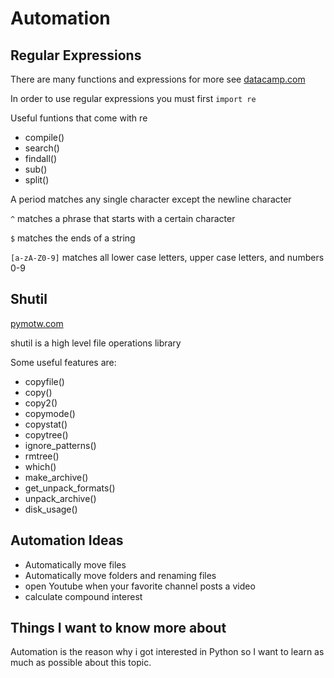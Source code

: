 # Automation

## Regular Expressions 

There are many functions and expressions for more see [datacamp.com](https://www.datacamp.com/tutorial/python-regular-expression-tutorial)

In order to use regular expressions you must first `import re`

Useful funtions that come with re

- compile()
- search()
- findall()
- sub()
- split()

A period matches any single character except the newline character

`^` matches a phrase that starts with a certain character

`$` matches the ends of a string

`[a-zA-Z0-9]` matches all lower case letters, upper case letters, and numbers 0-9

## Shutil

[pymotw.com](https://pymotw.com/3/shutil/)

shutil is a high level file operations library

Some useful features are:

- copyfile()
- copy()
- copy2()
- copymode()
- copystat()
- copytree()
- ignore_patterns()
- rmtree()
- which()
- make_archive()
- get_unpack_formats()
- unpack_archive()
- disk_usage()

## Automation Ideas

- Automatically move files
- Automatically move folders and renaming files
- open Youtube when your favorite channel posts a video
- calculate compound interest

## Things I want to know more about

Automation is the reason why i got interested in Python so I want to learn as much as possible about this topic.